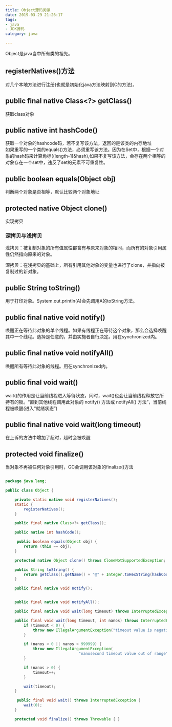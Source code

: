 ```yaml
---
title: Object源码阅读
date: 2019-03-29 21:26:17
tags: 
- java
- JDK源码
category: java

---
```


Object是java当中所有类的祖先。
<!--more-->
## registerNatives()方法
对几个本地方法进行注册(也就是初始化java方法映射到C的方法)。
## public final native Class<?> getClass()
获取class对象

## public native int hashCode()
获取一个对象的hashcode码，若不复写该方法，返回的是该类的内存地址   
如果重写的一个类的equals()方法，必须重写该方法。因为在Set中，根据一个对象的hash码来计算角标((length-1)&hash),如果不复写该方法，会存在两个相等的对象存在一个set中，违反了set的元素不可重复性。
## public boolean equals(Object obj)
判断两个对象是否相等，默认比较两个对象地址

## protected native Object clone()
实现拷贝  
### 深拷贝与浅拷贝
浅拷贝：被复制对象的所有值属性都含有与原来对象的相同，而所有的对象引用属性仍然指向原来的对象。

深拷贝：在浅拷贝的基础上，所有引用其他对象的变量也进行了clone，并指向被复制过的新对象。

## public String toString()
用于打印对象。System.out.println(A)会先调用A的toString方法。

## public final native void notify()
唤醒正在等待此对象的单个线程。如果有线程正在等待这个对象，那么会选择唤醒其中一个线程。选择是任意的，并由实施者自行决定。用在synchronized内。

## public final native void notifyAll()
唤醒所有等待此对象的线程。用在synchronized内。

## public final void wait()
wait()的作用是让当前线程进入等待状态，同时，wait()也会让当前线程释放它所持有的锁。“直到其他线程调用此对象的 notify() 方法或 notifyAll() 方法”，当前线程被唤醒(进入“就绪状态”)
## public final native void wait(long timeout)
在上诉的方法中增加了超时，超时会被唤醒

## protected void finalize()
当对象不再被任何对象引用时，GC会调用该对象的finalize()方法

~~~java

package java.lang;

public class Object {

    private static native void registerNatives();
    static {
        registerNatives();
    }

    public final native Class<?> getClass();

    public native int hashCode();

     public boolean equals(Object obj) {
        return (this == obj);
    }

    protected native Object clone() throws CloneNotSupportedException;

    public String toString() {
        return getClass().getName() + "@" + Integer.toHexString(hashCode());
    }

    public final native void notify();


    public final native void notifyAll();

    public final native void wait(long timeout) throws InterruptedException;

    public final void wait(long timeout, int nanos) throws InterruptedException {
        if (timeout < 0) {
            throw new IllegalArgumentException("timeout value is negative");
        }

        if (nanos < 0 || nanos > 999999) {
            throw new IllegalArgumentException(
                                "nanosecond timeout value out of range");
        }

        if (nanos > 0) {
            timeout++;
        }

        wait(timeout);
    }

     public final void wait() throws InterruptedException {
        wait(0);
    }

    protected void finalize() throws Throwable { }

~~~
